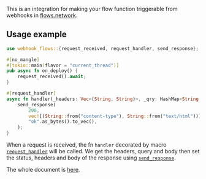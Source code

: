 This is an integration for making your flow function triggerable from webhooks in [flows.network](https://flows.network).

## Usage example
```rust
use webhook_flows::{request_received, request_handler, send_response};

#[no_mangle]
#[tokio::main(flavor = "current_thread")]
pub async fn on_deploy() {
    request_received().await;
}

#[request_handler]
async fn handler(_headers: Vec<(String, String)>, _qry: HashMap<String, Value>, _body: Vec<u8>) {
    send_response(
        200,
        vec![(String::from("content-type"), String::from("text/html"))],
        "ok".as_bytes().to_vec(),
    );
}
```

When a request is received, the fn `handler` decorated by macro [`request_handler`](https://docs.rs/webhook-flows/latest/webhook_flows/fn.request_handler.html) will be called. We get the headers, query and body then set the status, headers and body of the response using [`send_response`](https://docs.rs/webhook-flows/latest/webhook_flows/fn.send_response.html).

The whole document is [here](https://docs.rs/webhook-flows).
